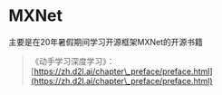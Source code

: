 # MXNet

主要是在20年暑假期间学习开源框架MXNet的开源书籍

> 《动手学习深度学习》：[https://zh.d2l.ai/chapter\_preface/preface.html](https://zh.d2l.ai/chapter\_preface/preface.html)
